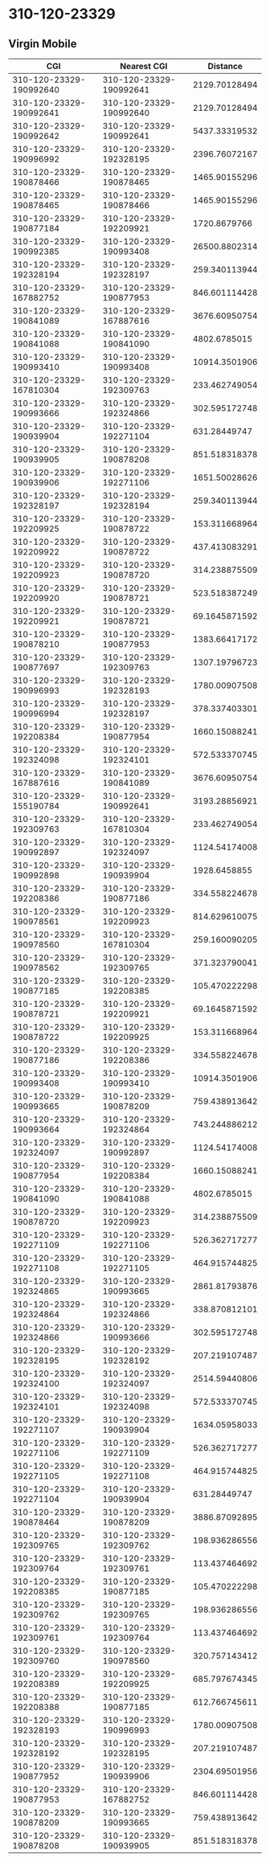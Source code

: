 # 310-120-23329
## Virgin Mobile


| CGI | Nearest CGI | Distance |
|-----|-------------|----------|
| 310-120-23329-190992640 | 310-120-23329-190992641 | 2129.70128494 |
| 310-120-23329-190992641 | 310-120-23329-190992640 | 2129.70128494 |
| 310-120-23329-190992642 | 310-120-23329-190992641 | 5437.33319532 |
| 310-120-23329-190996992 | 310-120-23329-192328195 | 2396.76072167 |
| 310-120-23329-190878466 | 310-120-23329-190878465 | 1465.90155296 |
| 310-120-23329-190878465 | 310-120-23329-190878466 | 1465.90155296 |
| 310-120-23329-190877184 | 310-120-23329-192209921 | 1720.8679766 |
| 310-120-23329-190992385 | 310-120-23329-190993408 | 26500.8802314 |
| 310-120-23329-192328194 | 310-120-23329-192328197 | 259.340113944 |
| 310-120-23329-167882752 | 310-120-23329-190877953 | 846.601114428 |
| 310-120-23329-190841089 | 310-120-23329-167887616 | 3676.60950754 |
| 310-120-23329-190841088 | 310-120-23329-190841090 | 4802.6785015 |
| 310-120-23329-190993410 | 310-120-23329-190993408 | 10914.3501906 |
| 310-120-23329-167810304 | 310-120-23329-192309763 | 233.462749054 |
| 310-120-23329-190993666 | 310-120-23329-192324866 | 302.595172748 |
| 310-120-23329-190939904 | 310-120-23329-192271104 | 631.28449747 |
| 310-120-23329-190939905 | 310-120-23329-190878208 | 851.518318378 |
| 310-120-23329-190939906 | 310-120-23329-192271106 | 1651.50028626 |
| 310-120-23329-192328197 | 310-120-23329-192328194 | 259.340113944 |
| 310-120-23329-192209925 | 310-120-23329-190878722 | 153.311668964 |
| 310-120-23329-192209922 | 310-120-23329-190878722 | 437.413083291 |
| 310-120-23329-192209923 | 310-120-23329-190878720 | 314.238875509 |
| 310-120-23329-192209920 | 310-120-23329-190878721 | 523.518387249 |
| 310-120-23329-192209921 | 310-120-23329-190878721 | 69.1645871592 |
| 310-120-23329-190878210 | 310-120-23329-190877953 | 1383.66417172 |
| 310-120-23329-190877697 | 310-120-23329-192309763 | 1307.19796723 |
| 310-120-23329-190996993 | 310-120-23329-192328193 | 1780.00907508 |
| 310-120-23329-190996994 | 310-120-23329-192328197 | 378.337403301 |
| 310-120-23329-192208384 | 310-120-23329-190877954 | 1660.15088241 |
| 310-120-23329-192324098 | 310-120-23329-192324101 | 572.533370745 |
| 310-120-23329-167887616 | 310-120-23329-190841089 | 3676.60950754 |
| 310-120-23329-155190784 | 310-120-23329-190992641 | 3193.28856921 |
| 310-120-23329-192309763 | 310-120-23329-167810304 | 233.462749054 |
| 310-120-23329-190992897 | 310-120-23329-192324097 | 1124.54174008 |
| 310-120-23329-190992898 | 310-120-23329-190939904 | 1928.6458855 |
| 310-120-23329-192208386 | 310-120-23329-190877186 | 334.558224678 |
| 310-120-23329-190978561 | 310-120-23329-192209923 | 814.629610075 |
| 310-120-23329-190978560 | 310-120-23329-167810304 | 259.160090205 |
| 310-120-23329-190978562 | 310-120-23329-192309765 | 371.323790041 |
| 310-120-23329-190877185 | 310-120-23329-192208385 | 105.470222298 |
| 310-120-23329-190878721 | 310-120-23329-192209921 | 69.1645871592 |
| 310-120-23329-190878722 | 310-120-23329-192209925 | 153.311668964 |
| 310-120-23329-190877186 | 310-120-23329-192208386 | 334.558224678 |
| 310-120-23329-190993408 | 310-120-23329-190993410 | 10914.3501906 |
| 310-120-23329-190993665 | 310-120-23329-190878209 | 759.438913642 |
| 310-120-23329-190993664 | 310-120-23329-192324864 | 743.244886212 |
| 310-120-23329-192324097 | 310-120-23329-190992897 | 1124.54174008 |
| 310-120-23329-190877954 | 310-120-23329-192208384 | 1660.15088241 |
| 310-120-23329-190841090 | 310-120-23329-190841088 | 4802.6785015 |
| 310-120-23329-190878720 | 310-120-23329-192209923 | 314.238875509 |
| 310-120-23329-192271109 | 310-120-23329-192271106 | 526.362717277 |
| 310-120-23329-192271108 | 310-120-23329-192271105 | 464.915744825 |
| 310-120-23329-192324865 | 310-120-23329-190993665 | 2861.81793876 |
| 310-120-23329-192324864 | 310-120-23329-192324866 | 338.870812101 |
| 310-120-23329-192324866 | 310-120-23329-190993666 | 302.595172748 |
| 310-120-23329-192328195 | 310-120-23329-192328192 | 207.219107487 |
| 310-120-23329-192324100 | 310-120-23329-192324097 | 2514.59440806 |
| 310-120-23329-192324101 | 310-120-23329-192324098 | 572.533370745 |
| 310-120-23329-192271107 | 310-120-23329-190939904 | 1634.05958033 |
| 310-120-23329-192271106 | 310-120-23329-192271109 | 526.362717277 |
| 310-120-23329-192271105 | 310-120-23329-192271108 | 464.915744825 |
| 310-120-23329-192271104 | 310-120-23329-190939904 | 631.28449747 |
| 310-120-23329-190878464 | 310-120-23329-190878209 | 3886.87092895 |
| 310-120-23329-192309765 | 310-120-23329-192309762 | 198.936286556 |
| 310-120-23329-192309764 | 310-120-23329-192309761 | 113.437464692 |
| 310-120-23329-192208385 | 310-120-23329-190877185 | 105.470222298 |
| 310-120-23329-192309762 | 310-120-23329-192309765 | 198.936286556 |
| 310-120-23329-192309761 | 310-120-23329-192309764 | 113.437464692 |
| 310-120-23329-192309760 | 310-120-23329-190978560 | 320.757143412 |
| 310-120-23329-192208389 | 310-120-23329-192209925 | 685.797674345 |
| 310-120-23329-192208388 | 310-120-23329-190877185 | 612.766745611 |
| 310-120-23329-192328193 | 310-120-23329-190996993 | 1780.00907508 |
| 310-120-23329-192328192 | 310-120-23329-192328195 | 207.219107487 |
| 310-120-23329-190877952 | 310-120-23329-190939906 | 2304.69501956 |
| 310-120-23329-190877953 | 310-120-23329-167882752 | 846.601114428 |
| 310-120-23329-190878209 | 310-120-23329-190993665 | 759.438913642 |
| 310-120-23329-190878208 | 310-120-23329-190939905 | 851.518318378 |
